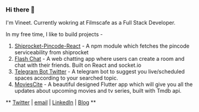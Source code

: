### Hi there 👋

<!--
**vineetk242000/vineetk242000** is a ✨ _special_ ✨ repository because its `README.md` (this file) appears on your GitHub profile.

Here are some ideas to get you started:

- 🔭 I’m currently working on ...
- 🌱 I’m currently learning ...
- 👯 I’m looking to collaborate on ...
- 🤔 I’m looking for help with ...
- 💬 Ask me about ...
- 📫 How to reach me: ...
- 😄 Pronouns: ...
- ⚡ Fun fact: ...
-->

I'm Vineet. Currently wokring at Filmscafe as a Full Stack Developer. 

In my free time, I like to build projects - 

1. [Shiprocket-Pincode-React](https://www.npmjs.com/package/shiprocket-pincode-react) - A npm module which fetches the pincode serviceability from shiprocket
2. [Flash Chat](https://vk-flash-chat.netlify.app/) - A web chatting app where users can create a room and chat with their friends. Built on React and socket.io
3. [Telegram Bot Twitter](https://github.com/vineetk242000/telegramBot-twitter) - A telegram bot to suggest you live/scheduled spaces according to your searched topic.
4. [MoviesCite](https://github.com/vineetk242000/movies-app-flutter) - A beautiful designed Flutter app which will give you all the updates about upcoming movies and tv series, built with Tmdb api.


** [Twitter](https://twitter.com/vineetk242000) | [email](vineetkumar242000@gmail.com) | [LinkedIn](https://www.linkedin.com/in/vineetk242000/) | [Blog](https://bphtech.blogspot.com/) **




